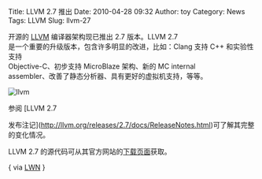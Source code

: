 Title: LLVM 2.7 推出
Date: 2010-04-28 09:32
Author: toy
Category: News
Tags: LLVM
Slug: llvm-27

开源的 [LLVM](http://llvm.org/) 编译器架构现已推出 2.7 版本。LLVM 2.7  
是一个重要的升级版本，包含许多明显的改进，比如：Clang 支持 C++
和实验性支持  
Objective-C、初步支持 MicroBlaze 架构、新的 MC internal  
assembler、改善了静态分析器、具有更好的虚拟机支持，等等。

![llvm](http://i.linuxtoy.org/images/2010/04/llvm.png)

参阅 [LLVM 2.7  

发布注记](http://llvm.org/releases/2.7/docs/ReleaseNotes.html)可了解其完整的变化情况。

LLVM 2.7
的源代码可从其官方网站的[下载页面](http://llvm.org/releases/)获取。

{ via [LWN](http://lwn.net/Articles/384824/) }
